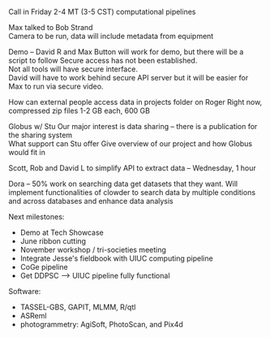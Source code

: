 

Call in Friday 2-4 MT (3-5 CST)  computational pipelines

Max talked to Bob Strand	
	Camera to be run, data will include metadata from equipment

Demo – David R and Max
	Button will work for demo, but there will be a script to follow
	Secure access has not been established.  	
	Not all tools will have secure interface.  
	David will have to work behind secure API server but it will be easier for Max to run via secure video.

How can external people access data in projects folder on Roger
Right now, compressed zip files 1-2 GB each, 600 GB

Globus w/ Stu
	Our major interest is data sharing – there is a publication for the sharing system	
	What support can Stu offer
	Give overview of our project and how Globus would fit in

Scott, Rob and David L to simplify API to extract data – Wednesday, 1 hour

Dora – 50% work on searching data get datasets that they want.  Will implement functionalities of clowder to search data by multiple conditions and across databases and enhance data analysis

Next milestones: 

* Demo at Tech Showcase
* June ribbon cutting
* November workshop / tri-societies meeting
* Integrate Jesse's fieldbook with UIUC computing pipeline
* CoGe pipeline
* Get DDPSC --> UIUC pipeline fully functional


Software:

* TASSEL-GBS, GAPIT, MLMM, R/qtl
* ASReml 
* photogrammetry: AgiSoft, PhotoScan, and Pix4d

